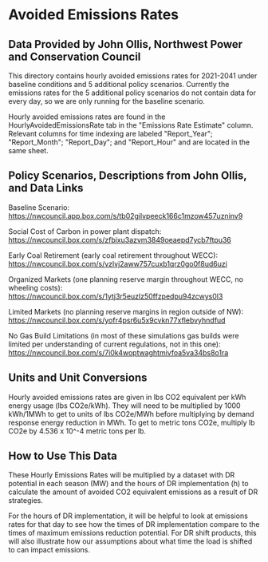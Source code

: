 # Avoided Emissions Rates
## Data Provided by John Ollis, Northwest Power and Conservation Council

This directory contains hourly avoided emissions rates for 2021-2041 under baseline conditions and 5 additional policy scenarios. Currently the emissions rates for the 5 additional policy scenarios do not contain data for every day, so we are only running for the baseline scenario. 

Hourly avoided emissions rates are found in the HourlyAvoidedEmissionsRate tab in the "Emissions Rate Estimate" column. Relevant columns for time indexing are labeled  "Report_Year"; "Report_Month"; "Report_Day"; and "Report_Hour" and are located in the same sheet.

## Policy Scenarios, Descriptions from John Ollis, and Data Links

Baseline Scenario: https://nwcouncil.app.box.com/s/tb02gilvpeeck166c1mzow457uzninv9

Social Cost of Carbon in power plant dispatch: https://nwcouncil.box.com/s/zfbixu3azvm3849oeaepd7ycb7ftpu36

Early Coal Retirement (early coal retirement throughout WECC): https://nwcouncil.box.com/s/vzlvj2aww757cuxb1qrz0go0f8ud6uzi

Organized Markets (one planning reserve margin throughout WECC, no wheeling costs): https://nwcouncil.box.com/s/1ytj3r5euzlz50ffzpedpu94zcwys0l3

Limited Markets (no planning reserve margins in region outside of NW): https://nwcouncil.box.com/s/yofr4psr6u5x9cvkn77xflebvyhndfud

No Gas Build Limitations (in most of these simulations gas builds were limited per understanding of current regulations, not in this one): https://nwcouncil.box.com/s/7i0k4woptwaghtmivfoa5va34bs8o1ra

## Units and Unit Conversions

Hourly avoided emissions rates are given in lbs CO2 equivalent per kWh energy usage (lbs CO2e/kWh). They will need to be multiplied by 1000 kWh/1MWh to get to units of lbs CO2e/MWh before multiplying by demand response energy reduction in MWh. To get to metric tons CO2e, multiply lb CO2e by 4.536 x 10^-4 metric tons per lb.

## How to Use This Data
These Hourly Emissions Rates will be multiplied by a dataset with DR potential in each season (MW) and the hours of DR implementation (h) to calculate the amount of avoided CO2 equivalent emissions as a result of DR strategies.

For the hours of DR implementation, it will be helpful to look at emissions rates for that day to see how the times of DR implementation compare to the times of maximum emissions reduction potential. For DR shift products, this will also illustrate how our assumptions about what time the load is shifted to can impact emissions.  

